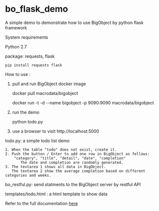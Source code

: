 # bo_flask_demo
A simple demo to demonstrate how to use BigObject by python flask framework

System requirements

Python 2.7

package: requests, flask
    
    pip install requests flask
    
How to use :

1. pull and run BigObject docker image

    docker pull macrodata/bigobject
    
    docker run -t -d --name bigobject -p 9090:9090 macrodata/bigobject

2. run the demo
    
    python todo.py

3. use a browser to visit http://localhost:5000

    
todo.py: a simple todo list demo

	1. When the table "todo" does not exist, create it.
	2. Push the button / Enter to add one row in BigObject as fellows: 
		"category", "title", "detail", "date", "completion"
           The date and completion are randomly generated.
	3. The textarea 1 shows all data in BigObject.
	   The textarea 2 show the average completion based on different categories and weeks.

bo_restful.py: send statments to the BigObject server by restful API 

templates/todo.html : a html template to show data

Refer to the full documentation [here](https://docs.bigobject.io/)



